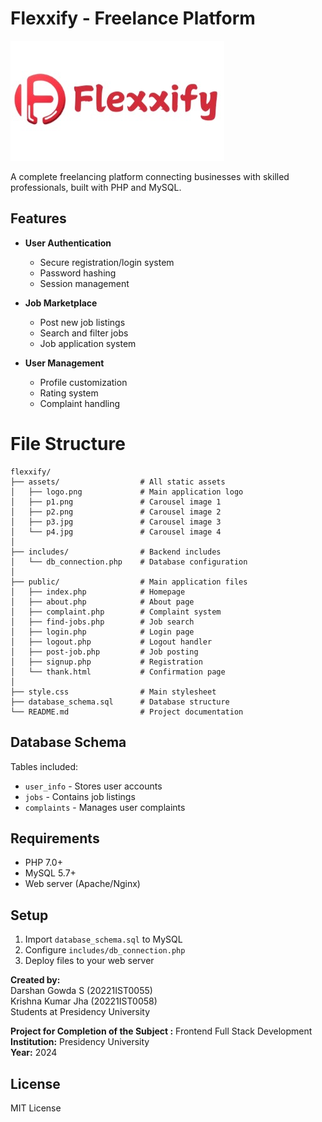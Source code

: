 # Flexxify - Freelance Platform

![Flexxify Logo](images/logo.png.jpg)

A complete freelancing platform connecting businesses with skilled professionals, built with PHP and MySQL.

## Features

- **User Authentication**
  - Secure registration/login system
  - Password hashing
  - Session management

- **Job Marketplace**
  - Post new job listings
  - Search and filter jobs
  - Job application system

- **User Management**
  - Profile customization
  - Rating system
  - Complaint handling
# File Structure 
 ```
 flexxify/
├── assets/                  # All static assets
│   ├── logo.png             # Main application logo
│   ├── p1.png               # Carousel image 1
│   ├── p2.png               # Carousel image 2
│   ├── p3.jpg               # Carousel image 3
│   └── p4.jpg               # Carousel image 4
│
├── includes/                # Backend includes
│   └── db_connection.php    # Database configuration
│
├── public/                  # Main application files
│   ├── index.php            # Homepage
│   ├── about.php            # About page
│   ├── complaint.php        # Complaint system
│   ├── find-jobs.php        # Job search
│   ├── login.php            # Login page
│   ├── logout.php           # Logout handler
│   ├── post-job.php         # Job posting
│   ├── signup.php           # Registration
│   └── thank.html           # Confirmation page
│
├── style.css                # Main stylesheet
├── database_schema.sql      # Database structure
└── README.md                # Project documentation
```


## Database Schema

Tables included:
- `user_info` - Stores user accounts
- `jobs` - Contains job listings
- `complaints` - Manages user complaints

## Requirements

- PHP 7.0+
- MySQL 5.7+
- Web server (Apache/Nginx)

## Setup

1. Import `database_schema.sql` to MySQL
2. Configure `includes/db_connection.php`
3. Deploy files to your web server

**Created by:**  
Darshan Gowda S (20221IST0055)  
Krishna Kumar Jha (20221IST0058)  
Students at Presidency University

**Project for Completion of the Subject :** Frontend Full Stack Development
**Institution:** Presidency University  
**Year:** 2024 
## License

MIT License
